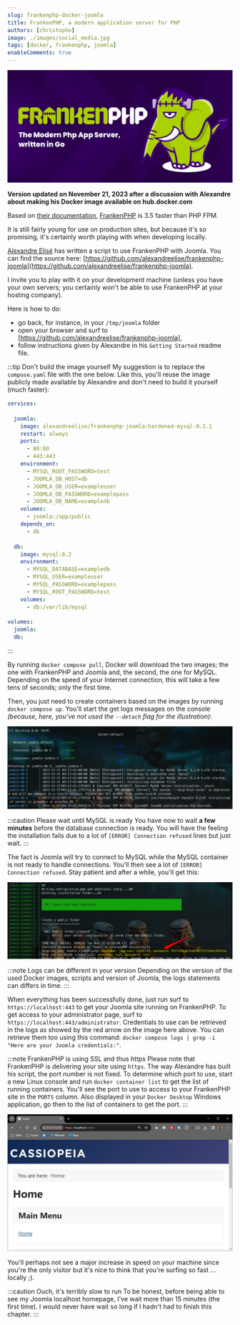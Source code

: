 ```yaml
---
slug: frankenphp-docker-joomla
title: FrankenPHP, a modern application server for PHP
authors: [christophe]
image: ./images/social_media.jpg
tags: [docker, frankenphp, joomla]
enableComments: true
---
```

![FrankenPHP](./images/social_media.jpg)

<!-- markdownlint-disable MD036 -->
**Version updated on November 21, 2023 after a discussion with Alexandre about making his Docker image available on hub.docker.com**

Based on [their documentation](https://speakerdeck.com/dunglas/the-php-revolution-is-underway-frankenphp-1-dot-0-beta), [FrankenPHP](https://frankenphp.dev/) is 3.5 faster than PHP FPM.

It is still fairly young for use on production sites, but because it's so promising, it's certainly worth playing with when developing locally.

[Alexandre Elisé](https://github.com/alexandreelise) has written a script to use FrankenPHP with Joomla. You can find the source here: [https://github.com/alexandreelise/frankenphp-joomla](https://github.com/alexandreelise/frankenphp-joomla).

<!-- truncate -->

I invite you to play with it on your development machine (unless you have your own servers; you certainly won't be able to use FrankenPHP at your hosting company).

Here is how to do:

* go back, for instance, in your `/tmp/joomla` folder
* open your browser and surf to [https://github.com/alexandreelise/frankenphp-joomla],
* follow instructions given by Alexandre in his `Getting Started` readme file.

:::tip Don't build the image yourself
My suggestion is to replace the `compose.yaml` file with the one below. Like this, you'll reuse the image publicly made available by Alexandre and don't need to build it yourself (much faster):

<Snippets filename="compose.yaml">

```yaml
services:

  joomla:
    image: alexandreelise/frankenphp-joomla:hardened-mysql-0.1.1
    restart: always
    ports:
      - 80:80
      - 443:443
    environment:
      - MYSQL_ROOT_PASSWORD=test
      - JOOMLA_DB_HOST=db
      - JOOMLA_DB_USER=exampleuser
      - JOOMLA_DB_PASSWORD=examplepass
      - JOOMLA_DB_NAME=exampledb
    volumes:
      - joomla:/app/public
    depends_on:
      - db

  db:
    image: mysql:8.2
    environment:
      - MYSQL_DATABASE=exampledb
      - MYSQL_USER=exampleuser
      - MYSQL_PASSWORD=examplepass
      - MYSQL_ROOT_PASSWORD=test
    volumes:
      - db:/var/lib/mysql

volumes:
  joomla:
  db:
```

</Snippets>

:::

By running `docker compose pull`, Docker will download the two images; the one with FrankenPHP and Joomla and, the second, the one for MySQL. Depending on the speed of your Internet connection, this will take a few tens of seconds; only the first time.

Then, you just need to create containers based on the images by running `docker compose up`. You'll start the get logs messages on the console *(because, here, you've not used the `--detach` flag for the illustration)*:

![Running FrankenPHP](./images/running_frankenphp.jpg)

:::caution Please wait until MySQL is ready
You have now to wait **a few minutes** before the database connection is ready. You will have the feeling the installation fails due to a lot of `[ERROR] Connection refused` lines but just wait.
:::

The fact is Joomla will try to connect to MySQL while the MySQL container is not ready to handle connections. You'll then see a lot of `[ERROR] Connection refused`. Stay patient and after a while, you'll get this:

![Joomla has been installed](./images/frankenphp_joomla_installed.jpg)

:::note Logs can be different in your version
Depending on the version of the used Docker images, scripts and version of Joomla, the logs statements can differs in time.
:::

When everything has been successfully done, just run surf to `https://localhost:443` to get your Joomla site running on FrankenPHP. To get access to your administrator page, surf to `https://localhost:443/administrator`. Credentials to use can be retrieved in the logs as showed by the red arrow on the image here above. You can retrieve them too using this command: `docker compose logs | grep -i "Here are your Joomla credentials:"`.

:::note FrankenPHP is using SSL and thus https
Please note that FrankenPHP is delivering your site using `https`. The way Alexandre has built his script, the port number is not fixed. To determine which port to use, start a new Linux console and run `docker container list` to get the list of running containers. You'll see the port to use to access to your FrankenPHP site in the `PORTS` column. Also displayed in your `Docker Desktop` Windows application, go then to the list of containers to get the port.
:::

![Joomla is now running on FrankenPHP](./images/frankenphp_joomla_homepage.jpg)

You'll perhaps not see a major increase in speed on your machine since you're the only visitor but it's nice to think that you're surfing so fast ... locally ;).

:::caution Ouch, it's terribly slow to run
To be honest, before being able to see my Joomla localhost homepage, I've wait more than 15 minutes (the first time). I would never have wait so long if I hadn't had to finish this chapter.
:::
